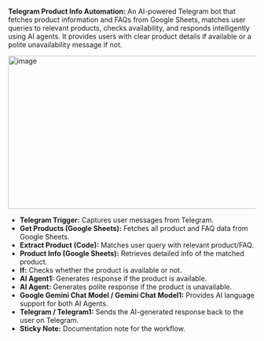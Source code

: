 <p>
  <strong>Telegram Product Info Automation:</strong> An AI-powered Telegram bot that fetches product information and FAQs from Google Sheets, matches user queries to relevant products, checks availability, and responds intelligently using AI agents. It provides users with clear product details if available or a polite unavailability message if not.
</p>

<img width="975" height="312" alt="image" src="https://github.com/user-attachments/assets/87961b63-26d8-48ba-9ff0-09bad16debfe" />
<ul>
  <li><strong>Telegram Trigger:</strong> Captures user messages from Telegram.</li>
  <li><strong>Get Products (Google Sheets):</strong> Fetches all product and FAQ data from Google Sheets.</li>
  <li><strong>Extract Product (Code):</strong> Matches user query with relevant product/FAQ.</li>
  <li><strong>Product Info (Google Sheets):</strong> Retrieves detailed info of the matched product.</li>
  <li><strong>If:</strong> Checks whether the product is available or not.</li>
  <li><strong>AI Agent1:</strong> Generates response if the product is available.</li>
  <li><strong>AI Agent:</strong> Generates polite response if the product is unavailable.</li>
  <li><strong>Google Gemini Chat Model / Gemini Chat Model1:</strong> Provides AI language support for both AI Agents.</li>
  <li><strong>Telegram / Telegram1:</strong> Sends the AI-generated response back to the user on Telegram.</li>
  <li><strong>Sticky Note:</strong> Documentation note for the workflow.</li>
</ul>


